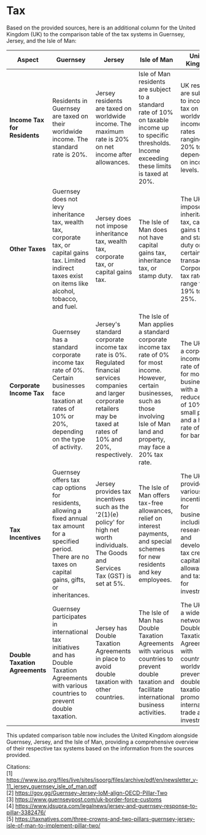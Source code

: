 # Tax

Based on the provided sources, here is an additional column for the United Kingdom (UK) to the comparison table of the tax systems in Guernsey, Jersey, and the Isle of Man:

| Aspect                   | Guernsey                                  | Jersey                                    | Isle of Man                               | United Kingdom                            |
|--------------------------|-------------------------------------------|-------------------------------------------|-------------------------------------------|-------------------------------------------|
| **Income Tax for Residents** | Residents in Guernsey are taxed on their worldwide income. The standard rate is 20%. | Jersey residents are taxed on worldwide income. The maximum rate is 20% on net income after allowances. | Isle of Man residents are subject to a standard rate of 10% on taxable income up to specific thresholds. Income exceeding these limits is taxed at 20%. | UK residents are subject to income tax on their worldwide income, with rates ranging from 20% to 45% depending on income levels. |
| **Other Taxes**          | Guernsey does not levy inheritance tax, wealth tax, corporate tax, or capital gains tax. Limited indirect taxes exist on items like alcohol, tobacco, and fuel. | Jersey does not impose inheritance tax, wealth tax, corporate tax, or capital gains tax. | The Isle of Man does not have capital gains tax, inheritance tax, or stamp duty. | The UK imposes inheritance tax, capital gains tax, and stamp duty on certain transactions. Corporate tax rates range from 19% to 25%. |
| **Corporate Income Tax** | Guernsey has a standard corporate income tax rate of 0%. Certain businesses face taxation at rates of 10% or 20%, depending on the type of activity. | Jersey's standard corporate income tax rate is 0%. Regulated financial services companies and larger corporate retailers may be taxed at rates of 10% and 20%, respectively. | The Isle of Man applies a standard corporate income tax rate of 0% for most income. However, certain businesses, such as those involving Isle of Man land and property, may face a 20% tax rate. | The UK has a corporate income tax rate of 19% for most businesses, with a reduced rate of 10% for small profits and a higher rate of 25% for banks. |
| **Tax Incentives**       | Guernsey offers tax cap options for residents, allowing a fixed annual tax amount for a specified period. There are no taxes on capital gains, gifts, or inheritances. | Jersey provides tax incentives such as the '2(1)(e) policy' for high net worth individuals. The Goods and Services Tax (GST) is set at 5%. | The Isle of Man offers tax-free allowances, relief on interest payments, and special schemes for new residents and key employees. | The UK provides various tax incentives for businesses, including research and development tax credits, capital allowances, and tax relief for investments. |
| **Double Taxation Agreements** | Guernsey participates in international tax initiatives and has Double Taxation Agreements with various countries to prevent double taxation. | Jersey has Double Taxation Agreements in place to avoid double taxation with other countries. | The Isle of Man has Double Taxation Agreements with various countries to prevent double taxation and facilitate international business activities. | The UK has a wide network of Double Taxation Agreements with countries worldwide to prevent double taxation and promote international trade and investment. |

This updated comparison table now includes the United Kingdom alongside Guernsey, Jersey, and the Isle of Man, providing a comprehensive overview of their respective tax systems based on the information from the sources provided.

Citations:<br>
[1] https://www.iso.org/files/live/sites/isoorg/files/archive/pdf/en/newsletter_v-11_jersey_guernsey_isle_of_man.pdf<br>
[2] https://gov.gg/Guernsey-Jersey-IoM-align-OECD-Pillar-Two<br>
[3] https://www.guernseypost.com/uk-border-force-customs<br>
[4] https://www.jdsupra.com/legalnews/jersey-and-guernsey-response-to-pillar-3382476/<br>
[5] https://taxnatives.com/three-crowns-and-two-pillars-guernsey-jersey-isle-of-man-to-implement-pillar-two/<br>
